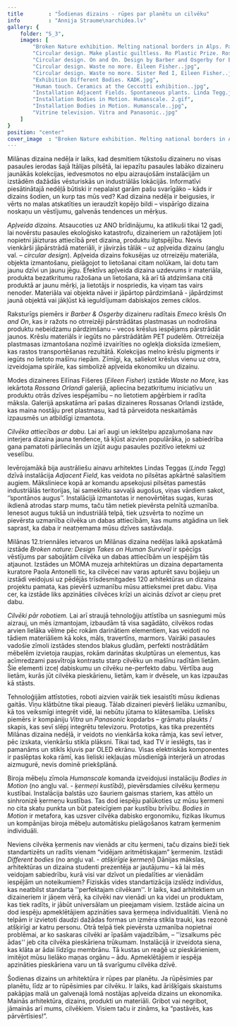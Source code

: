 ```yaml
---
title        : "Šodienas dizains - rūpes par planētu un cilvēku"
info         : "Annija Straume\narchidea.lv"
gallery: {
    folder: "S_3",
    images: [
        "Broken Nature exhibition. Melting national borders in Alps. Paola Antonelli.jpg",
        "Circular design. Make plastic guiltless. Ro Plastic Prize. Rossana Orlandi.jpg",
        "Circular design. On and On. Design by Barber and Osgerby for Emeco.jpg",
        "Circular design. Waste no more. Eileen Fisher..jpg",
        "Circular design. Waste no more. Sister Red I, Eileen Fisher..jpg",
        "Exhibition Different Bodies. KADK.jpg",
        "Human touch. Ceramics at the Ceccotti exhibition..jpg",
        "Installation Adjacent Fields. Spontaneous plants. Linda Tegg.jpg",
        "Installation Bodies in Motion. Humanscale. 2.gif",
        "Installation Bodies in Motion. Humanscale..jpg",
        "Vitrine television. Vitra and Panasonic..jpg"
    ]
}
position: "center"
cover_image  : "Broken Nature exhibition. Melting national borders in Alps. Paola Antonelli.jpg"
---
```

<p>Milānas dizaina nedēļa ir laiks, kad desmitiem tūkstošu dizaineru no visas pasaules ierodas šajā Itālijas pilsētā, lai iepazītu pasaules labāko dizaineru jaunākās kolekcijas, iedvesmotos no elpu aizraujošām instalācijām un izstādēm dažādās vēsturiskās un industriālās lokācijās. Informatīvi piesātinātajā nedēļā būtiski ir nepalaist garām pašu svarīgāko – kāds ir dizains šodien, un kurp tas mūs ved? Kad dizaina nedēļa ir beigusies, ir vērts no malas atskatīties un ieraudzīt kopējo bildi – vispārīgo dizaina noskaņu un vēstījumu, galvenās tendences un mērķus.

<em>Apļveida dizains.</em> Atsaucoties uz ANO brīdinājumu, ka atlikuši tikai 12 gadi, lai novērstu pasaules ekoloģisko katastrofu, dizaineriem un ražotājiem ļoti nopietni jāizturas attiecībā pret dizaina, produktu ilgtspējību. Nevis vienkārši jāpārstrādā materiāli, ir jāvirzās tālāk – uz apļveida dizainu (angļu val. – <em>circular design</em>). Apļveida dizains fokusējas uz otrreizēju materiāla, objekta izmantošanu, pielāgojot to lietošanai citam nolūkam, lai dotu tam jaunu dzīvi un jaunu jēgu. Efektīvs apļveida dizaina uzdevums ir materiāla, produkta bezatkritumu ražošana un lietošana, kā arī tā atdzimšana citā produktā ar jaunu mērķi, ja lietotājs ir nospriedis, ka viņam tas vairs nenoder. Materiāla vai objekta nāvei ir jāpārtop pārdzimšanā - jāpārdzimst jaunā objektā vai jākļūst kā ieguldījumam dabiskajos zemes ciklos.

Raksturīgs piemērs ir <em>Barber & Osgerby</em> dizaineru radītais <em>Emeco</em> krēsls <em>On and On</em>, kas ir ražots no otrreizēji pārstrādātas plastmasas un nodrošina produktu nebeidzamu pārdzimšanu – vecos krēslus iespējams pārstrādāt jaunos. Krēslu materiāls ir iegūts no pārstrādātām PET pudelēm. Otrreizēja plastmasas izmantošana nozīmē izvairīties no oglekļa dioksīda izmešiem, kas rastos transportēšanas rezultātā. Kolekcijas melno krēslu pigments ir iegūts no lietoto mašīnu riepām. Zīmīgi, ka, saliekot krēslus vienu uz otra, izveidojama spirāle, kas simbolizē apļveida ekonomiku un dizainu.

Modes dizaineres Eilīnas Fišeres (<em>Eileen Fisher</em>) izstāde <em>Waste no More</em>, kas iekārtota <em>Rossana Orlandi</em> galerijā, apliecina bezatkritumu iniciatīvu un produktu otrās dzīves iespējamību – no lietotiem apģērbiem ir radīta māksla. Galerijā apskatāma arī pašas dizaineres Rossanas Orlandi izstāde, kas maina nostāju pret plastmasu, kad tā pārveidota neskaitāmās izpausmēs un atbildīgi izmantota.

<em>Cilvēka attiecības ar dabu.</em> Lai arī augi un iekštelpu apzaļumošana nav interjera dizaina jauna tendence, tā kļūst aizvien populārāka, jo sabiedrība gana pamatoti pārliecinās un izjūt augu pasaules pozitīvo ietekmi uz veselību.

Ievērojamākā bija austrāliešu ainavu arhitektes Lindas Teggas (<em>Linda Tegg</em>) dzīvā instalācija <em>Adjacent Field</em>, kas veidota no pilsētas apkārtnē salasītiem augiem. Māksliniece kopā ar komandu apsekojusi pilsētas pamestās industriālās teritorijas, lai sameklētu savvaļā augošus, viņas vārdiem sakot, ‘’spontānos augus’’. Instalācijā izmantotas ir nenovērtētas sugas, kuras ikdienā atrodas starp mums, taču tām netiek pievērsta pelnītā uzmanība. Ienesot augus tukšā un industriālā telpā, tiek uzsvērta to nozīme un pievērsta uzmanība  cilvēka un dabas attiecībām, kas mums atgādina un liek saprast, ka daba ir neatņemama mūsu dzīves sastāvdaļa.

Milānas 12.triennāles ietvaros un Milānas dizaina nedēļas laikā apskatāmā izstāde <em>Broken nature: Design Takes on Human Survival</em> ir spēcīgs vēstījums par sabojātām cilvēka un dabas attiecībām un iespējām tās atjaunot. Izstādes un MOMA muzeja arhitektūras un dizaina departamenta kuratore Paola Antonelli tic, ka cilvēcei nav varas apturēt savu bojāeju un izstādi veidojusi uz pēdējās trīsdesmitgades 120 arhitektūras un dizaina projektu pamata, kas pievērš uzmanību mūsu attieksmei pret dabu. Viņa cer, ka izstāde liks apzināties cilvēces krīzi un aicinās dzīvot ar cieņu pret dabu.

<em>Cilvēki pār robotiem.</em> Lai arī straujā tehnoloģiju attīstība un sasniegumi mūs aizrauj, un mēs izmantojam, izbaudām tā visa sagādāto, cilvēkos rodas arvien lielāka vēlme pēc rokām darinātiem elementiem, kas veidoti no tādiem materiāliem kā koks, māls, travertīns, marmors. Vairāki pasaules vadošie zīmoli izstādes stendos blakus gludām, perfekti nostrādātām mēbelēm izvietoja raupjas, rokām darinātas skulptūras un elementus, kas acīmredzami pasvītroja kontrastu starp cilvēku un mašīnu radītām lietām. Šie elementi izceļ dabiskumu un cilvēku ne-perfekto dabu. Vērtība aug lietām, kurās jūt cilvēka pieskārienu, lietām, kam ir dvēsele, un kas izpaužas kā stāsts.

Tehnoloģijām attīstoties, roboti aizvien vairāk tiek iesaistīti mūsu ikdienas gaitās. Viņu klātbūtne tikai pieaug. Tālab dizaineri pievērš lielāku uzmanību, kā tos veiksmīgi integrēt vidē, lai nebūtu jūtama to klātesamība. Lielisks piemērs ir kompāniju <em>Vitra</em> un <em>Panasonic</em> kopdarbs – grāmatu plaukts / skapis, kas sevī slēpj integrētu televizoru. Prototips, kas tika prezentēts Milānas dizaina nedēļā, ir veidots no vienkārša koka rāmja, kas sevī ietver, pēc izskata, vienkāršu stikla plāksni. Tikai tad, kad TV ir ieslēgts, tas ir pamanāms un stikls kļuvis par OLED ekrānu. Visas elektriskās komponentes ir paslēptas koka rāmī, kas lieliski iekļaujas mūsdienīgā interjerā un atrodas aizmugurē, nevis dominē priekšplānā.

Biroja mēbeļu zīmola <em>Humanscale</em> komanda izveidojusi instalāciju <em>Bodies in Motion</em> (no angļu val. - <em>ķermeņi kustībā</em>), pievērsdamies cilvēku ķermeņu kustībai. Instalācija balstās uzo šauriem gaismas stariem, kas attēlo un sinhronizē ķermeņu kustības. Tas dod iespēju palūkoties uz mūsu ķermeni no cita skatu punkta un būt pateicīgiem par kustību brīvību. <em>Bodies in Motion</em> ir metafora, kas uzsver cilvēka dabisko ergonomiku, fizikas likumus un kompānijas biroja mēbeļu automātisku pielāgošanos katram ķermenim individuāli.

Neviens cilvēka ķermenis nav vienāds ar citu ķermeni, taču dizains bieži tiek standartizēts un radīts vienam “vidējam aritmētiskajam” ķermenim. Izstādi <em>Different bodies</em> (no angļu val. - <em>atšķirīgie ķermeņi</em>) Dānijas mākslas, arhitektūras un dizaina studenti prezentēja ar jautājumu – kā lai mēs veidojam sabiedrību, kurā visi var dzīvot un piedalīties ar vienādām iespējām un noteikumiem? Fiziskās vides standartizācija izslēdz indivīdus, kas neatbilst standarta ''perfektajam cilvēkam''. Ir laiks, kad arhitektiem un dizaineriem ir jāņem vērā, ka cilvēki nav vienādi un ka videi un produktam, kas tiek radīts, ir jābūt universālam un pieejamam visiem. Izstāde aicina un dod iespēju apmeklētājiem apzināties sava ķermeņa individualitāti. Vienā no telpām ir izvietoti daudzi dažādas formas un izmēra stikla trauki, kas rezonē atšķirīgi ar katru personu. Otrā telpā tiek pievērsta uzmanība nopietnai problēmai, ar ko saskaras cilvēki ar īpašām vajadzībām, – ''izsalkums pēc ādas'' jeb cita cilvēka pieskāriena trūkumam. Instalācijā ir izveidota siena, kas klāta ar ādai līdzīgu membrānu. Tā kustas un reaģē uz pieskārieniem, imitējot mūsu lielāko maņas orgānu – ādu. Apmeklētājiem ir iespēja apzināties pieskāriena varu un tā svarīgumu cilvēka dzīvē.

Šodienas dizains un arhitektūra ir rūpes par planētu. Ja rūpēsimies par planētu, līdz ar to rūpēsimies par cilvēku. Ir laiks, kad ārišķīgais skaistums pakāpjas malā un galvenajā lomā nostājas apļveida dizains un ekonomika. Mainās arhitektūra, dizains, produkti un materiāli. Gribot vai negribot, jāmainās arī mums, cilvēkiem. Visiem taču ir zināms, ka “pastāvēs, kas pārvērtīsies!”.</p>
